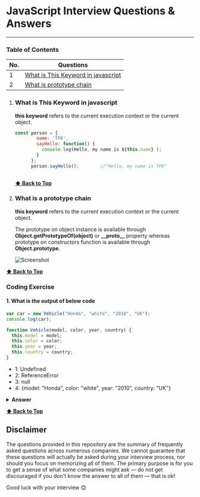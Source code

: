 # JavaScript Interview Questions & Answers






---

### Table of Contents

| No. | Questions                                                                                                                                                         |
| --- | ----------------------------------------------------------------------------------------------------------------------------------------------------------------- |
| 1   | [What is This Keyword in javascript](#what-is-This-Keyword-in-javascript)                                         |
| 2   | [What is prototype chain](#what-is-a-prototype-chain)                                                                                                           

1. ### What is This Keyword in javascript

   **this keyword** refers to the current execution context or the current object. 

    ```javascript
    const person = {
            name: 'TFK',
            sayHello: function() {
              console.log(Hello, my name is ${this.name} );
            }
          };
          person.sayHello();        //"Hello, my name is TFK"
        
    ```
    

    **[⬆ Back to Top](#table-of-contents)**
   

   

 2. ### What is a prototype chain

      **this keyword** refers to the current execution context or the current object. 


      The prototype on object instance is available through **Object.getPrototypeOf(object)** or **\_\_proto__** property whereas prototype on constructors function is       available through **Object.prototype**.

    ![Screenshot](images/prototype_chain.png) 

   **[⬆ Back to Top](#table-of-contents)**




### Coding Exercise

   #### 1. What is the output of below code

   ```javascript
   var car = new Vehicle("Honda", "white", "2010", "UK");
   console.log(car);

   function Vehicle(model, color, year, country) {
     this.model = model;
     this.color = color;
     this.year = year;
     this.country = country;
   }
   ```

   - 1: Undefined
   - 2: ReferenceError
   - 3: null
   - 4: {model: "Honda", color: "white", year: "2010", country: "UK"}

   <details><summary><b>Answer</b></summary>
   <p>

   ##### Answer: 4

   The function declarations are hoisted similar to any variables. So the placement for `Vehicle` function declaration doesn't make any difference.

   </p>
   </details>



**[⬆ Back to Top](#table-of-contents)**

 
   ## Disclaimer

   The questions provided in this repository are the summary of frequently asked questions across numerous companies. We cannot guarantee that these questions will actually be asked during your interview process, nor should you focus on memorizing all of them. The primary purpose is for you to get a sense of what some companies might ask — do not get discouraged if you don't know the answer to all of them ⁠— that is ok!

   Good luck with your interview 😊

